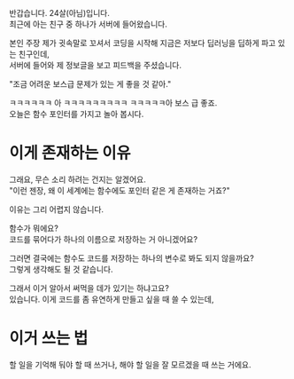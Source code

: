 반갑습니다. 24살(아님)입니다.  
최근에 아는 친구 중 하나가 서버에 들어왔습니다.  

본인 주장 제가 귓속말로 꼬셔서 코딩을 시작해 지금은 저보다 딥러닝을 딥하게 파고 있는 친구인데,  
서버에 들어와 제 정보글을 보고 피드백을 주셨습니다.

"조금 어려운 보스급 문제가 있는 게 좋을 것 같아."

ㅋㅋㅋㅋㅋㅋ 아 ㅋㅋㅋㅋㅋㅋㅋㅋㅋ
ㅋㅋㅋㅋㅋ아 보스 급 좋죠.  
오늘은 함수 포인터를 가지고 놀아 봅시다.

# 이게 존재하는 이유
그래요, 무슨 소리 하려는 건지는 알겠어요.  
"이런 젠장, 왜 이 세계에는 함수에도 포인터 같은 게 존재하는 거죠?"  

이유는 그리 어렵지 않습니다.

함수가 뭐에요?   
코드를 묶어다가 하나의 이름으로 저장하는 거 아니겠어요?  

그러면 결국에는 함수도 코드를 저장하는 하나의 변수로 봐도 되지 않을까요?  
그렇게 생각해도 될 것 같습니다.

그래서 이거 알아서 써먹을 데가 있기는 하냐고요?  
있습니다. 이게 코드를 좀 유연하게 만들고 싶을 때 쓸 수 있는데,

# 이거 쓰는 법
할 일을 기억해 둬야 할 때 쓰거나, 해야 할 일을 잘 모르겠을 때 쓰는 거에요.  